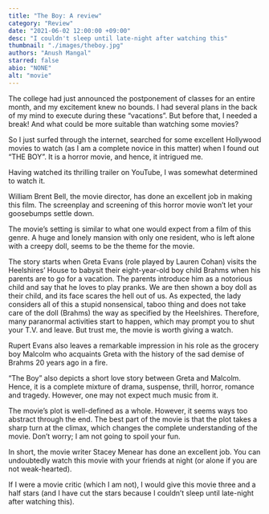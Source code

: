 ```yaml
---
title: "The Boy: A review"
category: "Review"
date: "2021-06-02 12:00:00 +09:00"
desc: "I couldn't sleep until late-night after watching this"
thumbnail: "./images/theboy.jpg"
authors: "Anush Mangal"
starred: false
abio: "NONE"
alt: "movie"
---
```


The college had just announced the postponement of classes for an entire month, and my excitement knew no bounds. I had several plans in the back of my mind to execute during these &ldquo;vacations&rdquo;. But before that, I needed a break! And what could be more suitable than watching some movies?

So I just surfed through the internet, searched for some excellent Hollywood movies to watch (as I am a complete novice in this matter) when I found out &ldquo;THE BOY&rdquo;. It is a horror movie, and hence, it intrigued me.

Having watched its thrilling trailer on YouTube, I was somewhat determined to watch it.

William Brent Bell, the movie director, has done an excellent job in making this film. The screenplay and screening of this horror movie won’t let your goosebumps settle down.

The movie&rsquo;s setting is similar to what one would expect from a film of this genre. A huge and lonely mansion with only one resident, who is left alone with a creepy doll, seems to be the theme for the movie.

The story starts when Greta Evans (role played by Lauren Cohan) visits the Heelshires&rsquo; House to babysit their eight-year-old boy child Brahms when his parents are to go for a vacation. The parents introduce him as a notorious child and say that he loves to play pranks. We are then shown a boy doll as their child, and its face scares the hell out of us. As expected, the lady considers all of this a stupid nonsensical, taboo thing and does not take care of the doll (Brahms) the way as specified by the Heelshires. Therefore, many paranormal activities start to happen, which may prompt you to shut your T.V. and leave. But trust me, the movie is worth giving a watch.

Rupert Evans also leaves a remarkable impression in his role as the grocery boy Malcolm who acquaints Greta with the history of the sad demise of Brahms 20 years ago in a fire.

&ldquo;The Boy&rdquo; also depicts a short love story between Greta and Malcolm. Hence, it is a complete mixture of drama, suspense, thrill, horror, romance and tragedy. However, one may not expect much music from it.

The movie&rsquo;s plot is well-defined as a whole. However, it seems ways too abstract through the end. The best part of the movie is that the plot takes a sharp turn at the climax, which changes the complete understanding of the movie. Don&rsquo;t worry; I am not going to spoil your fun.

In short, the movie writer Stacey Menear has done an excellent job. You can undoubtedly watch this movie with your friends at night (or alone if you are not weak-hearted).

If I were a movie critic (which I am not), I would give this movie three and a half stars (and I have cut the stars because I couldn&rsquo;t sleep until late-night after watching this).
